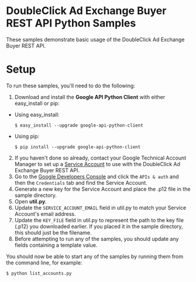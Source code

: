 DoubleClick Ad Exchange Buyer REST API Python Samples
=======================================================
These samples demonstrate basic usage of the DoubleClick Ad Exchange Buyer REST
API.

Setup
=======================================================
To run these samples, you'll need to do the following:

1. Download and install the **Google API Python Client** with either
   easy_install or pip:

  * Using easy_install:

      ```
      $ easy_install --upgrade google-api-python-client
      ```

  * Using pip:

      ```
      $ pip install --upgrade google-api-python-client
      ```

2. If you haven't done so already, contact your Google Technical Account
  Manager to set up a
  [Service Account](https://developers.google.com/accounts/docs/OAuth2ServiceAccount)
  to use with the DoubleClick Ad Exchange Buyer REST API.
3. Go to the [Google Developers Console](https://console.developers.google.com/)
  and click the `APIs & auth` and then the `Credentials` tab and find the
  Service Account.
4. Generate a new key for the Service Account and place the .p12 file in the
  sample directory.
5. Open **util.py**.
6. Update the `SERVICE_ACCOUNT_EMAIL` field in util.py to match your Service
  Account's email address.
7. Update the `KEY_FILE` field in util.py to represent the path to the key
  file (.p12) you downloaded earlier. If you placed it in the sample directory,
  this should just be the filename.
8. Before attempting to run any of the samples, you should update any fields
  containing a template value.

You should now be able to start any of the samples by running them from the
command line, for example:

```
$ python list_accounts.py
```
